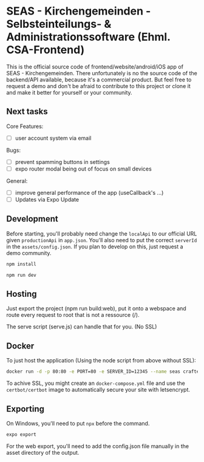 # SEAS - Kirchengemeinden - Selbsteinteilungs- & Administrationssoftware (Ehml. CSA-Frontend)

This is the official source code of frontend/website/android/iOS app of SEAS - Kirchengemeinden. There unfortunately is no the source code of the backend/API available, because it's a commercial product. But feel free to request a demo and don't be afraid to contribute to this project or clone it and make it better for yourself or your community.

## Next tasks

Core Features:

- [ ] user account system via email

Bugs:

- [ ] prevent spamming buttons in settings
- [ ] expo router modal being out of focus on small devices

General:

- [ ] improve general performance of the app (useCallback's ...)
- [ ] Updates via Expo Update

## Development

Before starting, you'll probably need change the `localApi` to our official URL given `productionApi` in `app.json`. You'll also need to put the correct `serverId` in the `assets/config.json`. If you plan to develop on this, just request a demo community.

```bash
npm install
```

```bash
npm run dev
```

## Hosting

Just export the project (npm run build:web), put it onto a webspace and route every request to root that is not a ressource (/).

The serve script (serve.js) can handle that for you. (No SSL)

## Docker

To just host the application (Using the node script from above without SSL):

```bash
docker run -d -p 80:80 -e PORT=80 -e SERVER_ID=12345 --name seas craftery/seas-frontend:latest
```

To achive SSL, you might create an `docker-compose.yml` file and use the `certbot/certbot` image to automatically secure your site with letsencrypt.

## Exporting

On Windows, you'll need to put `npx` before the command.

```bash
expo export
```

For the web export, you'll need to add the config.json file manually in the asset directory of the output.
